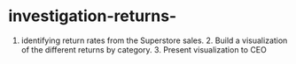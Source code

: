 # investigation-returns-
1. identifying return rates from the Superstore sales. 2. Build a visualization of the different returns by category. 3. Present visualization to CEO 
